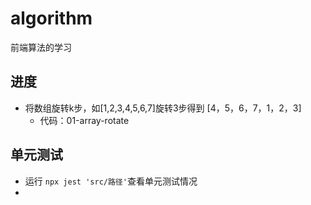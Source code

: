 # algorithm
前端算法的学习

## 进度
* 将数组旋转k步，如[1,2,3,4,5,6,7]旋转3步得到 [4，5，6，7，1，2，3]
    * 代码：01-array-rotate
## 单元测试
* 运行 `npx jest 'src/路径'`查看单元测试情况
* 